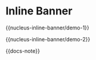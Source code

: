 

# Inline Banner

{{nucleus-inline-banner/demo-1}}

{{nucleus-inline-banner/demo-2}}

{{docs-note}}
